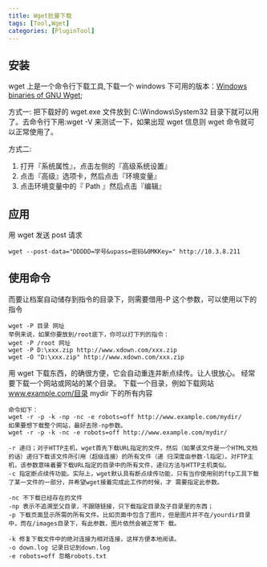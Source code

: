 ```yaml
---
title: Wget批量下载
tags: [Tool,Wget]
categories: [PluginTool]
---
```


## 安装

wget 上是一个命令行下载工具,下载一个 windows 下可用的版本：[Windows binaries of GNU Wget](https://eternallybored.org/misc/wget/);

方式一:
把下载好的 wget.exe 文件放到 C:\Windows\System32 目录下就可以用了。去命令行下用:wget -V 来测试一下，如果出现 wget 信息则 wget 命令就可以正常使用了。

方式二:

1. 打开『系统属性』，点击左侧的『高级系统设置』
2. 点击『高级』选项卡，然后点击『环境变量』
3. 点击环境变量中的『 Path 』然后点击『编辑』

## 应用

用 wget 发送 post 请求

    wget --post-data="DDDDD=学号&upass=密码&0MKKey=" http://10.3.8.211

## 使用命令

而要让档案自动储存到指令的目录下，则需要借用-P 这个参数，可以使用以下的指令

    wget -P 目录 网址
    举例来说，如果你要放到/root底下，你可以打下列的指令：
    wget -P /root 网址
    wget -P D:\xxx.zip http://www.xdown.com/xxx.zip
    wget -O "D:\xxx.zip" http://www.xdown.com/xxx.zip

用 wget 下载东西，的确很方便，它会自动重连并断点续传。让人很放心。
经常要下载一个网站或网站的某个目录。
下载一个目录，例如下载网站 www.example.com/目录 mydir 下的所有内容

    命令如下：
    wget -r -p -k -np -nc -e robots=off http://www.example.com/mydir/
    如果要想下载整个网站，最好去除-np参数。
    wget -r -p -k -nc -e robots=off http://www.example.com/mydir/

    -r 递归；对于HTTP主机，wget首先下载URL指定的文件，然后（如果该文件是一个HTML文档的话）递归下载该文件所引用（超级连接）的所有文件（递 归深度由参数-l指定）。对FTP主机，该参数意味着要下载URL指定的目录中的所有文件，递归方法与HTTP主机类似。
    -c 指定断点续传功能。实际上，wget默认具有断点续传功能，只有当你使用别的ftp工具下载了某一文件的一部分，并希望wget接着完成此工作的时候，才 需要指定此参数。

    -nc 不下载已经存在的文件
    -np 表示不追溯至父目录，不跟随链接，只下载指定目录及子目录里的东西；
    -p 下载页面显示所需的所有文件。比如页面中包含了图片，但是图片并不在/yourdir目录中，而在/images目录下，有此参数，图片依然会被正常下 载。

    -k 修复下载文件中的绝对连接为相对连接，这样方便本地阅读。
    -o down.log 记录日记到down.log
    -e robots=off 忽略robots.txt
